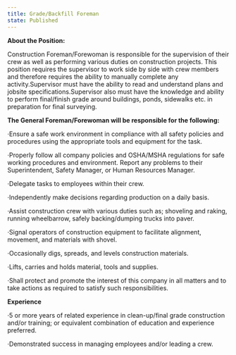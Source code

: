 ```yaml
---
title: Grade/Backfill Foreman
state: Published
---
```


**About the Position:**

Construction Foreman/Forewoman is responsible for the supervision of their crew as well as performing various duties on construction projects. This position requires the supervisor to work side by side with crew members and therefore requires the ability to manually complete any activity.Supervisor must have the ability to read and understand plans and jobsite specifications.Supervisor also must have the knowledge and ability to perform final/finish grade around buildings, ponds, sidewalks etc. in preparation for final surveying.

**The General Foreman/Forewoman will be responsible for the following:**

·Ensure a safe work environment in compliance with all safety policies and procedures using the appropriate tools and equipment for the task.

·Properly follow all company policies and OSHA/MSHA regulations for safe working procedures and environment. Report any problems to their Superintendent, Safety Manager, or Human Resources Manager.

·Delegate tasks to employees within their crew.

·Independently make decisions regarding production on a daily basis.

·Assist construction crew with various duties such as; shoveling and raking, running wheelbarrow, safely backing/dumping trucks into paver.

·Signal operators of construction equipment to facilitate alignment, movement, and materials with shovel.

·Occasionally digs, spreads, and levels construction materials.

·Lifts, carries and holds material, tools and supplies.

·Shall protect and promote the interest of this company in all matters and to take actions as required to satisfy such responsibilities.

**Experience**

·5 or more years of related experience in clean-up/final grade construction and/or training; or equivalent combination of education and experience preferred.

·Demonstrated success in managing employees and/or leading a crew.
